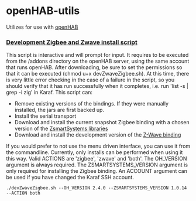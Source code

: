 # openHAB-utils
Utilizes for use with [openHAB](https://www.openhab.org/)

### [Development Zigbee and Zwave install script](https://github.com/openhab-5iver/openHAB-utils/tree/master/Development%20Zigbee%20and%20Zwave%20binding%20install%20script)
  This script is interactive and will prompt for input. It requires to be executed from the /addons directory on the openHAB server, using the same account that runs openHAB. After downloading, be sure to set the permissions so that it can be executed (chmod u+x devZwaveZigbee.sh). At this time, there is very little error checking in the case of a failure in the script, so you should verify that it has run successfully when it completes, i.e. run 'list -s | grep -i zig' in Karaf. This script can:
  * Remove existing versions of the bindings. If they were manually installed, the jars are first backed up.
  * Install the serial transport
  * Download and install the current snapshot Zigbee binding with a chosen version of the [ZsmartSystems libraries](https://github.com/zsmartsystems/com.zsmartsystems.zigbee)
  * Download and install the development version of the [Z-Wave binding](https://github.com/openhab/org.openhab.binding.zwave/tree/development)
  
  If you would prefer to not use the menu driven interface, you can use it from the commandline. Currently, only installs can be performed when using it this way. Valid ACTIONS are 'zigbee', 'zwave' and 'both'. The OH_VERSION argument is always required. The ZSMARTSYSTEMS_VERSION argument is only required for installing the Zigbee binding. An ACCOUNT argument can be used if you have changed the Karaf SSH account.
  
    ./devZwaveZigbee.sh --OH_VERSION 2.4.0 --ZSMARTSYSTEMS_VERSION 1.0.14 --ACTION both
